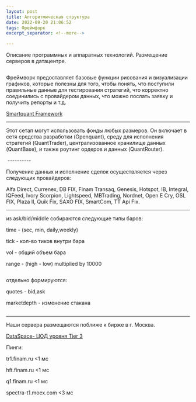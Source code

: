 ```yaml
---
layout: post
title: Алгоритмическая структура
date: 2022-09-20 21:06:52
tags: Фреймфорк
excerpt_separator: <!--more-->

---
```



 Описание программных и аппаратных технологий. Размещение серверов в датацентре.

<!--more-->

<img src="https://vector-am.ru/images/oq1.png" alt="">


Фреймворк предоставляет базовые функции рисования и визуализации графиков,
которые полезны для того, чтобы понять, что поступили правильные данные
для тестирования стратегий, что корректно соединились с провайдером данных,
что можно послать заявку и получить репорты и т.д. 


[Smartquant Framework](http://www.smartquant.com/)

----------

Этот сетап могут использовать фонды любых размеров. Он включает в сетя средства разработки (Openquant), среду для исполнения стратегий (QuantTrader), централизованное хранилище данных (QuantBase), и также роутинг ордеров и данных (QuantRouter).

<img src="https://vector-am.ru/images/oq2.png" alt="">
----------

Получение данных и исполнение сделок 
осуществляется через следующих провайдеров:

Alfa Direct, Currenex, DB FIX, Finam Transaq, Genesis, Hotspot, IB, Integral,
IQFeed, Ivory Scorpion, Lightspeed, MBTrading, Nordnet, Open E Cry,
OSL FIX, Plaza II, Quik Fix, SAXO FIX, SmartCom, TT Api Fix.

----------

из ask/bid/middle собираются следующие типы баров:

time -  (sec, min, daily,weekly)

tick - кол-во  тиков внутри бара

vol - общий объем бара

range - (high - low) multiplied by 10000

<img src="https://ragve.ru/images/data1.png" alt="">

отдельно формируются:

quotes - bid,ask

marketdepth - изменение стакана

<img src="https://ragve.ru/images/data2.png" alt="">

----------

Наши сервера размещаются поближе к бирже в г. Москва. 


[DataSpace- ЦОД уровня Tier 3](https://www.dataspace.ru)


Пинги:

tr1.finam.ru <1 мс

hft.finam.ru <1 мс

q1.finam.ru <1 мс

spectra-t1.moex.com <3 мс



